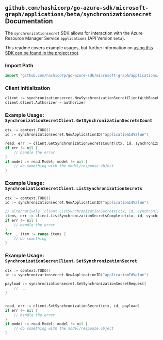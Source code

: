 
## `github.com/hashicorp/go-azure-sdk/microsoft-graph/applications/beta/synchronizationsecret` Documentation

The `synchronizationsecret` SDK allows for interaction with the Azure Resource Manager Service `applications` (API Version `beta`).

This readme covers example usages, but further information on [using this SDK can be found in the project root](https://github.com/hashicorp/go-azure-sdk/tree/main/docs).

### Import Path

```go
import "github.com/hashicorp/go-azure-sdk/microsoft-graph/applications/beta/synchronizationsecret"
```


### Client Initialization

```go
client := synchronizationsecret.NewSynchronizationSecretClientWithBaseURI("https://management.azure.com")
client.Client.Authorizer = authorizer
```


### Example Usage: `SynchronizationSecretClient.GetSynchronizationSecretsCount`

```go
ctx := context.TODO()
id := synchronizationsecret.NewApplicationID("applicationIdValue")

read, err := client.GetSynchronizationSecretsCount(ctx, id, synchronizationsecret.DefaultGetSynchronizationSecretsCountOperationOptions())
if err != nil {
	// handle the error
}
if model := read.Model; model != nil {
	// do something with the model/response object
}
```


### Example Usage: `SynchronizationSecretClient.ListSynchronizationSecrets`

```go
ctx := context.TODO()
id := synchronizationsecret.NewApplicationID("applicationIdValue")

// alternatively `client.ListSynchronizationSecrets(ctx, id, synchronizationsecret.DefaultListSynchronizationSecretsOperationOptions())` can be used to do batched pagination
items, err := client.ListSynchronizationSecretsComplete(ctx, id, synchronizationsecret.DefaultListSynchronizationSecretsOperationOptions())
if err != nil {
	// handle the error
}
for _, item := range items {
	// do something
}
```


### Example Usage: `SynchronizationSecretClient.SetSynchronizationSecret`

```go
ctx := context.TODO()
id := synchronizationsecret.NewApplicationID("applicationIdValue")

payload := synchronizationsecret.SetSynchronizationSecretRequest{
	// ...
}


read, err := client.SetSynchronizationSecret(ctx, id, payload)
if err != nil {
	// handle the error
}
if model := read.Model; model != nil {
	// do something with the model/response object
}
```
